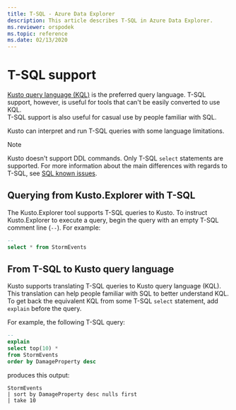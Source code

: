 ```yaml
---
title: T-SQL - Azure Data Explorer
description: This article describes T-SQL in Azure Data Explorer.
ms.reviewer: orspodek
ms.topic: reference
ms.date: 02/13/2020
---
```

# T-SQL support

[Kusto query language (KQL)](../../query/index.md) is the preferred query language.
T-SQL support, however, is useful for tools that can't be easily converted to use KQL.  
T-SQL support is also useful for casual use by people familiar with SQL.

Kusto can interpret and run T-SQL queries with some language limitations.

> [!NOTE]
> Kusto doesn't support DDL commands. Only T-SQL `select` statements are supported. 
> For more information about the main differences with regards to T-SQL, 
> see [SQL known issues](./sqlknownissues.md).

## Querying from Kusto.Explorer with T-SQL

The Kusto.Explorer tool supports T-SQL queries to Kusto.
To instruct Kusto.Explorer to execute a query, begin the query with an empty T-SQL comment line (`--`). 
For example:

```sql
--
select * from StormEvents
```

## From T-SQL to Kusto query language

Kusto supports translating T-SQL queries to Kusto query language (KQL). 
This translation can help people familiar with SQL to better understand KQL.
To get back the equivalent KQL from some T-SQL `select` statement, add `explain` before the query.

For example, the following T-SQL query:

```sql
--
explain
select top(10) *
from StormEvents
order by DamageProperty desc
```

produces this output:

```kusto
StormEvents
| sort by DamageProperty desc nulls first
| take 10
```
